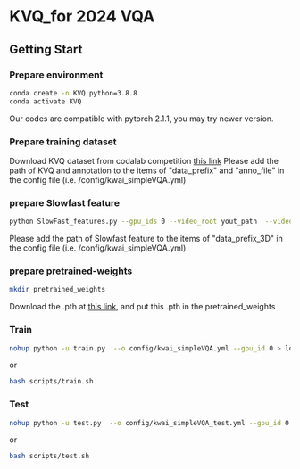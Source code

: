
# KVQ_for 2024 VQA

## Getting Start

### Prepare environment
```bash
conda create -n KVQ python=3.8.8
conda activate KVQ
```

Our codes are compatible with pytorch 2.1.1, you may try newer version.

### Prepare training dataset
Download KVQ dataset from codalab competition [this link](https://codalab.lisn.upsaclay.fr/)
Please add the path of KVQ and annotation to the items of "data_prefix" and "anno_file" in the config file (i.e. /config/kwai_simpleVQA.yml)

### prepare Slowfast feature 
```bash
python SlowFast_features.py --gpu_ids 0 --video_root yout_path  --video_csv yout_path
```
Please add the path of Slowfast feature to the items of "data_prefix_3D"  in the config file (i.e. /config/kwai_simpleVQA.yml)

### prepare pretrained-weights
```bash
mkdir pretrained_weights
```
Download the .pth at [this link](https://github.com/SwinTransformer/storage/releases/tag/v1.0.4), and put this .pth in the pretrained_weights

### Train 
```bash
nohup python -u train.py  --o config/kwai_simpleVQA.yml --gpu_id 0 > log/kwai_simpleVQA.log 2>&1 &
```
or 
```bash
bash scripts/train.sh
```
### Test
```bash
nohup python -u test.py  --o config/kwai_simpleVQA_test.yml --gpu_id 0 > log/kwai_simpleVQA_test.log 2>&1 &
```
or 
```bash
bash scripts/test.sh
```







